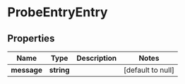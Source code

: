 # ProbeEntryEntry

## Properties
Name | Type | Description | Notes
------------ | ------------- | ------------- | -------------
**message** | **string** |  | [default to null]



